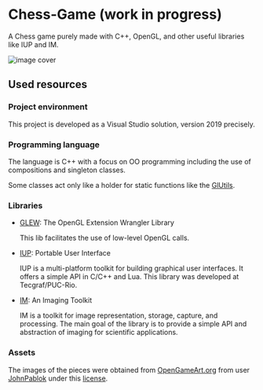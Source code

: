 # Chess-Game (work in progress)

A Chess game purely made with C++, OpenGL, and other useful libraries like IUP and IM.

![image cover](cover.png)

## Used resources

### Project environment

This project is developed as a Visual Studio solution, version 2019 precisely.

### Programming language

The language is C++ with a focus on OO programming including the use of compositions and singleton classes.

Some classes act only like a holder for static functions like the [GlUtils](include/gl_utils.h).

### Libraries

* [GLEW](http://glew.sourceforge.net/): The OpenGL Extension Wrangler Library 

  This lib facilitates the use of low-level OpenGL calls.

* [IUP](https://www.tecgraf.puc-rio.br/iup/): Portable User Interface

  IUP is a multi-platform toolkit for building graphical user interfaces. It offers a simple API in C/C++ and Lua. This library was developed at Tecgraf/PUC-Rio.

* [IM](https://www.tecgraf.puc-rio.br/im/): An Imaging Toolkit

  IM is a toolkit for image representation, storage, capture, and processing. The main goal of the library is to provide a simple API and abstraction of imaging for scientific applications.

### Assets

The images of the pieces were obtained from [OpenGameArt.org](https://opengameart.org/content/chess-pieces-and-board-squares) from user [JohnPablok](https://opengameart.org/users/johnpablo) under this [license](https://creativecommons.org/licenses/by/4.0/).

